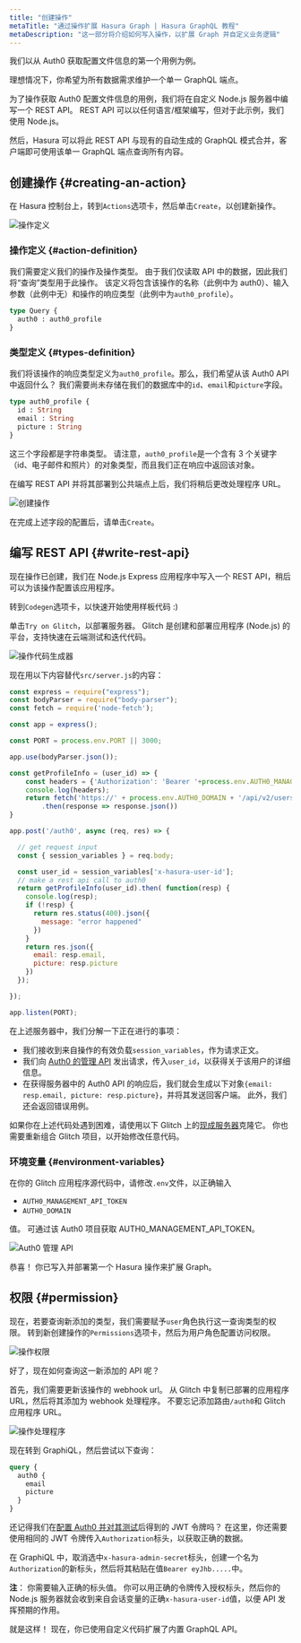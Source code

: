 ```yaml
---
title: "创建操作"
metaTitle: "通过操作扩展 Hasura Graph | Hasura GraphQL 教程"
metaDescription: "这一部分将介绍如何写入操作，以扩展 Graph 并自定义业务逻辑"
---
```


我们以从 Auth0 获取配置文件信息的第一个用例为例。

理想情况下，你希望为所有数据需求维护一个单一 GraphQL 端点。

为了操作获取 Auth0 配置文件信息的用例，我们将在自定义 Node.js 服务器中编写一个 REST API。 REST API 可以以任何语言/框架编写，但对于此示例，我们使用 Node.js。

然后，Hasura 可以将此 REST API 与现有的自动生成的 GraphQL 模式合并，客户端即可使用该单一 GraphQL 端点查询所有内容。

## 创建操作 {#creating-an-action}

在 Hasura 控制台上，转到`Actions`选项卡，然后单击`Create`，以创建新操作。

![操作定义](https://graphql-engine-cdn.hasura.io/learn-hasura/assets/graphql-hasura/action-definition.png)

### 操作定义 {#action-definition}

我们需要定义我们的操作及操作类型。 由于我们仅读取 API 中的数据，因此我们将“查询”类型用于此操作。 该定义将包含该操作的名称（此例中为 auth0）、输入参数（此例中无）和操作的响应类型（此例中为`auth0_profile`）。

```graphql
type Query {
  auth0 : auth0_profile
}
```

### 类型定义 {#types-definition}

我们将该操作的响应类型定义为`auth0_profile`。那么，我们希望从该 Auth0 API 中返回什么？ 我们需要尚未存储在我们的数据库中的`id`、`email`和`picture`字段。

```graphql
type auth0_profile {
  id : String
  email : String
  picture : String
}
```

这三个字段都是字符串类型。 请注意，`auth0_profile`是一个含有 3 个关键字（id、电子邮件和照片）的对象类型，而且我们正在响应中返回该对象。

在编写 REST API 并将其部署到公共端点上后，我们将稍后更改处理程序 URL。

![创建操作](https://graphql-engine-cdn.hasura.io/learn-hasura/assets/graphql-hasura/create-action.png)

在完成上述字段的配置后，请单击`Create`。

## 编写 REST API {#write-rest-api}

现在操作已创建，我们在 Node.js Express 应用程序中写入一个 REST API，稍后可以为该操作配置该应用程序。

转到`Codegen`选项卡，以快速开始使用样板代码 :)

单击`Try on Glitch`，以部署服务器。 Glitch 是创建和部署应用程序 (Node.js) 的平台，支持快速在云端测试和迭代代码。

![操作代码生成器](https://graphql-engine-cdn.hasura.io/learn-hasura/assets/graphql-hasura/action-codegen-tab.png)

现在用以下内容替代`src/server.js`的内容：

```javascript
const express = require("express");
const bodyParser = require("body-parser");
const fetch = require('node-fetch');

const app = express();

const PORT = process.env.PORT || 3000;

app.use(bodyParser.json());

const getProfileInfo = (user_id) => {
    const headers = {'Authorization': 'Bearer '+process.env.AUTH0_MANAGEMENT_API_TOKEN};
    console.log(headers);
    return fetch('https://' + process.env.AUTH0_DOMAIN + '/api/v2/users/'+user_id,{ headers: headers})
        .then(response => response.json())
}

app.post('/auth0', async (req, res) => {

  // get request input
  const { session_variables } = req.body;

  const user_id = session_variables['x-hasura-user-id'];
  // make a rest api call to auth0
  return getProfileInfo(user_id).then( function(resp) {
    console.log(resp);
    if (!resp) {
      return res.status(400).json({
        message: "error happened"
      })
    }
    return res.json({
      email: resp.email,
      picture: resp.picture
    })
  });

});

app.listen(PORT);
```

在上述服务器中，我们分解一下正在进行的事项：

- 我们接收到来自操作的有效负载`session_variables`，作为请求正文。
- 我们向 [Auth0 的管理 API](https://auth0.com/docs/api/management/v2/create-m2m-app) 发出请求，传入`user_id`，以获得关于该用户的详细信息。
- 在获得服务器中的 Auth0 API 的响应后，我们就会生成以下对象`{email: resp.email, picture: resp.picture}`，并将其发送回客户端。 此外，我们还会返回错误用例。

如果你在上述代码处遇到困难，请使用以下 Glitch 上的[现成服务器](https://glitch.com/~auth0-hasura-action)克隆它。
你也需要重新组合 Glitch 项目，以开始修改任意代码。

### 环境变量 {#environment-variables}

在你的 Glitch 应用程序源代码中，请修改`.env`文件，以正确输入

- `AUTH0_MANAGEMENT_API_TOKEN`
- `AUTH0_DOMAIN`

值。 可通过该 Auth0 项目获取 AUTH0_MANAGEMENT_API_TOKEN。

![Auth0 管理 API](https://graphql-engine-cdn.hasura.io/learn-hasura/assets/graphql-hasura/auth0-management-api.png)

恭喜！ 你已写入并部署第一个 Hasura 操作来扩展 Graph。

## 权限 {#permission}

现在，若要查询新添加的类型，我们需要赋予`user`角色执行这一查询类型的权限。 转到新创建操作的`Permissions`选项卡，然后为用户角色配置访问权限。

![操作权限](https://graphql-engine-cdn.hasura.io/learn-hasura/assets/graphql-hasura/action-permission.png)

好了，现在如何查询这一新添加的 API 呢？

首先，我们需要更新该操作的 webhook url。 从 Glitch 中复制已部署的应用程序 URL，然后将其添加为 webhook 处理程序。 不要忘记添加路由`/auth0`和 Glitch 应用程序 URL。

![操作处理程序](https://graphql-engine-cdn.hasura.io/learn-hasura/assets/graphql-hasura/action-handler-update.png)

现在转到 GraphiQL，然后尝试以下查询：

```graphql
query {
  auth0 {
    email
    picture
  }
}
```

还记得我们在[配置 Auth0 并对其测试](https://hasura.io/learn/graphql/hasura/authentication/5-test-with-headers/)后得到的 JWT 令牌吗？ 在这里，你还需要使用相同的 JWT 令牌传入`Authorization`标头，以获取正确的数据。

在 GraphiQL 中，取消选中`x-hasura-admin-secret`标头，创建一个名为`Authorization`的新标头，然后将其粘贴在值`Bearer eyJhb.....`中。

**注**： 你需要输入正确的标头值。 你可以用正确的令牌传入授权标头，然后你的 Node.js 服务器就会收到来自会话变量的正确`x-hasura-user-id`值，以便 API 发挥预期的作用。

就是这样！ 现在，你已使用自定义代码扩展了内置 GraphQL API。
